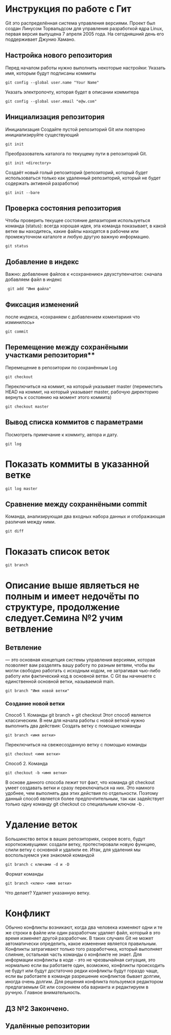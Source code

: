 # **Инструкция по работе с Гит**

Git это распределённая система управления версиями. Проект был создан Линусом Торвальдсом для управления разработкой ядра Linux, первая версия выпущена 7 апреля 2005 года. На сегодняшний день его поддерживает Джунио Хамано.

## **Настройка нового репозитория**
Перед началом работы нужно выполнить некоторые настройки:
Указать имя, которым будут подписаны коммиты

    git config --global user.name "Your Name" 

 Указать электропочту, которая будет в описании коммитера

    git config --global user.email "e@w.com"  
 

## **Инициализация репозитория**
Инициализация Создайте пустой репозиторий Git или повторно инициализируйте существующий 
   
    git init

Преобразователь каталога по текущему пути в репозиторий Git.

    git init <directory>

Создаёт новый голый репозиторий (репозиторий, который будет использоваться только как удаленный репозиторий, который не будет содержать активной разработки) 

    git init --bare

## **Проверка состояния репозитория**

Чтобы проверить текущее состояние депазитория используеться команда (status): всегда хорошая идея, эта команда показывает, в какой ветке вы находитесь, какие файлы находятся в рабочем или промежуточном каталоге и любую другую важную информацию.

    git status

## **Добавление в индекс**
Важно:  добавление файлов к «сохранению» двухступенчатое: сначала добавляем файл в индекс 

     git add "Имя файла"

## **Фиксация изменений**
после индекса, «сохраняем с добавлением коментариия что изминилось»

    git commit

##  Перемещение между сохранёными участками репозитория**
Перемещение в репозитории по сохранённым Log
    
    git checkout

Переключиться на коммит, на который указывает master (переместить HEAD на коммит, на который указывает master, рабочую директорию вернуть к состоянию на момент этого коммита)
    
    git checkout master

## **Вывод списка коммитов с параметрами**
Посмотреть примечание к коммиту, автора и дату.

    git log

# Показать коммиты в указанной ветке
    git log master

## **Сравнение между сохраннёными commit** 
 Команда, анализирующая два входных набора данных и отображающая различия между ними. 

    git diff

# **Показать список веток** 

    git branch 

# Описание выше являеться не полным и имеет недочёты по структуре, продолжение следует.Семина №2 учим ветвление

## Ветвление 
 — это основная концепция системы управления версиями, которая позволяет вам разделять вашу работу по разным ветвям, чтобы вы могли свободно работать с исходным кодом, не затрагивая чью-либо работу или фактический код в основной ветви. С Git вы начинаете с единственной основной ветки, называемой main.

    git branch "Имя новой ветки"


### Создание новой ветки
Способ 1. Команды git branch + git checkout
Этот способ является классическим. В нем для начала работы с новой веткой нужно выполнить два действия:
Создать ветку с помощью команды 
    
    git branch <имя ветки>
Переключиться на свежесозданную ветку с помощью команды     
    
    git checkout <имя ветки>
    
Способ 2. Команда   
    
    git checkout -b <имя ветки>
В основе данного способа лежит тот факт, что команда git checkout умеет создавать ветки и сразу переключаться на них. Это намного удобнее, чем выполнять два этих действия по отдельности. Поэтому данный способ является более предпочтительным, так как задействует только одну команду git checkout со специальным ключом -b .
    
# Удаление веток 
Большинство веток в ваших репозиториях, скорее всего, будут короткоживущими: создали ветку, протестировали новую функцию, слили ветку с основной и удалили ее.
 Итак, для удаления мы воспользуемся уже знакомой командой      
    
    git branch с ключами -d и -D
Формат команды
    
    git branch <ключ> <имя ветки>
Что делает? Удаляет указанную ветку. 


# Конфликт 
Обычно конфликты возникают, когда два человека изменяют одни и те же строки в файле или один разработчик удаляет файл, который в это время изменяет другой разработчик. В таких случаях Git не может автоматически определить, какое изменение является правильным. Конфликты затрагивают только того разработчика, который выполняет слияние, остальная часть команды о конфликте не знает.
    Для информации
конфликты в коде - это не чрезвычайная ситуация, это нормально
если вы работаете один, возможно, конфликты происходить не будут или будут достаточно редки
конфликты будут гораздо чаще, если вы работаете в команде
разрешение конфликтов бывает долгим, иногда очень долгим.
Для решения конфликта пользуемся редактором предлагаемым Git или сохроняем оба варианта и редактируем в ручную. Главное внимательность. 

## ДЗ №2  Закончено.    

## Удалённые репозитории
